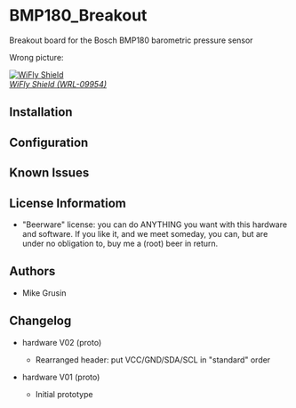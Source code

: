 BMP180_Breakout
===============

Breakout board for the Bosch BMP180 barometric pressure sensor

Wrong picture:

[![WiFly Shield](https://dlnmh9ip6v2uc.cloudfront.net/images/products/9/9/5/4/09954-01b_i_ma.jpg)  
*WiFly Shield (WRL-09954)*](https://www.sparkfun.com/products/9954)

Installation
------------

Configuration
-------------

Known Issues
------------

License Informatiom
-------------------

* "Beerware" license: you can do ANYTHING you want with this hardware and software. If you like it, and we meet someday, you can, but are under no obligation to, buy me a (root) beer in return.

Authors
-------

 * Mike Grusin

Changelog
---------

+ hardware V02 (proto)

	* Rearranged header: put VCC/GND/SDA/SCL in "standard" order

+ hardware V01 (proto)

	* Initial prototype